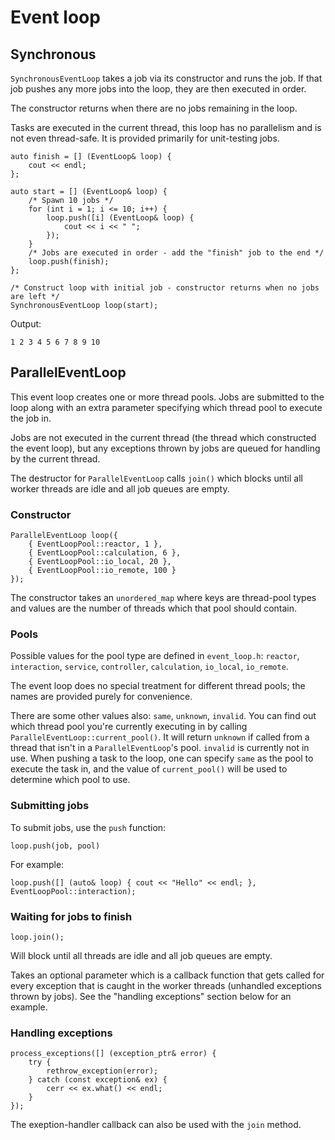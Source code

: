 Event loop
==========

Synchronous
-----------

`SynchronousEventLoop` takes a job via its constructor and runs the job.  If
that job pushes any more jobs into the loop, they are then executed in order.

The constructor returns when there are no jobs remaining in the loop.

Tasks are executed in the current thread, this loop has no parallelism and is
not even thread-safe.  It is provided primarily for unit-testing jobs.

	auto finish = [] (EventLoop& loop) {
		cout << endl;
	};

	auto start = [] (EventLoop& loop) {
		/* Spawn 10 jobs */
		for (int i = 1; i <= 10; i++) {
			loop.push([i] (EventLoop& loop) {
				cout << i << " ";
			});
		}
		/* Jobs are executed in order - add the "finish" job to the end */
		loop.push(finish);
	};

	/* Construct loop with initial job - constructor returns when no jobs are left */
	SynchronousEventLoop loop(start);

Output:

	1 2 3 4 5 6 7 8 9 10

ParallelEventLoop
-----------------

This event loop creates one or more thread pools.  Jobs are submitted to the
loop along with an extra parameter specifying which thread pool to execute the
job in.

Jobs are not executed in the current thread (the thread which constructed the
event loop), but any exceptions thrown by jobs are queued for handling by the
current thread.

The destructor for `ParallelEventLoop` calls `join()` which blocks until all
worker threads are idle and all job queues are empty.

### Constructor

	ParallelEventLoop loop({
		{ EventLoopPool::reactor, 1 },
		{ EventLoopPool::calculation, 6 },
		{ EventLoopPool::io_local, 20 },
		{ EventLoopPool::io_remote, 100 }
	});

The constructor takes an `unordered_map` where keys are thread-pool types and
values are the number of threads which that pool should contain.

### Pools

Possible values for the pool type are defined in `event_loop.h`: `reactor`,
`interaction`, `service`, `controller`, `calculation`, `io_local`,
`io_remote`.

The event loop does no special treatment for different thread pools; the names
are provided purely for convenience.  

There are some other values also: `same`, `unknown`, `invalid`.  You can find out
which thread pool you're currently executing in by calling
`ParallelEventLoop::current_pool()`.  It will return `unknown` if called from a
thread that isn't in a `ParallelEventLoop`'s pool.  `invalid` is currently not
in use.  When pushing a task to the loop, one can specify `same` as the pool to
execute the task in, and the value of `current_pool()` will be used to determine
which pool to use.

### Submitting jobs

To submit jobs, use the `push` function:

	loop.push(job, pool)

For example:

	loop.push([] (auto& loop) { cout << "Hello" << endl; }, EventLoopPool::interaction);

### Waiting for jobs to finish

	loop.join();

Will block until all threads are idle and all job queues are empty.

Takes an optional parameter which is a callback function that gets called for
every exception that is caught in the worker threads (unhandled exceptions
thrown by jobs).  See the "handling exceptions" section below for an example.

### Handling exceptions

	process_exceptions([] (exception_ptr& error) {
		try {
			rethrow_exception(error);
		} catch (const exception& ex) {
			cerr << ex.what() << endl;
		}
	});

The exeption-handler callback can also be used with the `join` method.
